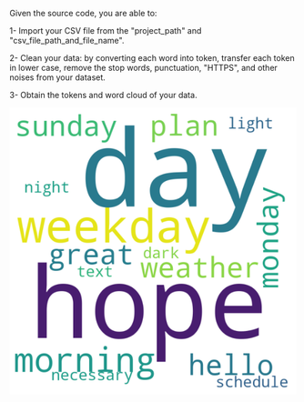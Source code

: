 Given the source code, you are able to:

1- Import your CSV file from the "project_path" and "csv_file_path_and_file_name".

2- Clean your data: by converting each word into token, transfer each token in lower case, remove the stop words, punctuation, "HTTPS", and other noises from your dataset.   

3- Obtain the tokens and word cloud of your data.

<img src="WordCloud.png">
